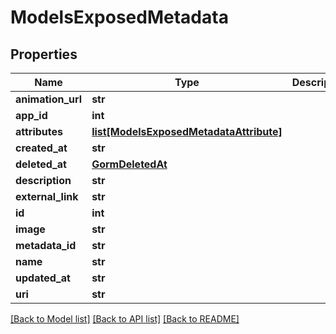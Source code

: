 # ModelsExposedMetadata


## Properties
Name | Type | Description | Notes
------------ | ------------- | ------------- | -------------
**animation_url** | **str** |  | [optional] 
**app_id** | **int** |  | [optional] 
**attributes** | [**list[ModelsExposedMetadataAttribute]**](ModelsExposedMetadataAttribute.md) |  | [optional] 
**created_at** | **str** |  | [optional] 
**deleted_at** | [**GormDeletedAt**](GormDeletedAt.md) |  | [optional] 
**description** | **str** |  | 
**external_link** | **str** |  | [optional] 
**id** | **int** |  | [optional] 
**image** | **str** |  | 
**metadata_id** | **str** |  | [optional] 
**name** | **str** |  | 
**updated_at** | **str** |  | [optional] 
**uri** | **str** |  | [optional] 

[[Back to Model list]](../README.md#documentation-for-models) [[Back to API list]](../README.md#documentation-for-api-endpoints) [[Back to README]](../README.md)


